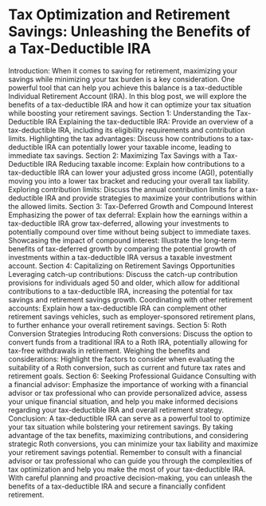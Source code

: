 # Tax Optimization and Retirement Savings: Unleashing the Benefits of a Tax-Deductible IRA

Introduction:
When it comes to saving for retirement, maximizing your savings while minimizing your tax burden is a key consideration. One powerful tool that can help you achieve this balance is a tax-deductible Individual Retirement Account (IRA). In this blog post, we will explore the benefits of a tax-deductible IRA and how it can optimize your tax situation while boosting your retirement savings.
Section 1: Understanding the Tax-Deductible IRA
Explaining the tax-deductible IRA: Provide an overview of a tax-deductible IRA, including its eligibility requirements and contribution limits.
Highlighting the tax advantages: Discuss how contributions to a tax-deductible IRA can potentially lower your taxable income, leading to immediate tax savings.
Section 2: Maximizing Tax Savings with a Tax-Deductible IRA
Reducing taxable income: Explain how contributions to a tax-deductible IRA can lower your adjusted gross income (AGI), potentially moving you into a lower tax bracket and reducing your overall tax liability.
Exploring contribution limits: Discuss the annual contribution limits for a tax-deductible IRA and provide strategies to maximize your contributions within the allowed limits.
Section 3: Tax-Deferred Growth and Compound Interest
Emphasizing the power of tax deferral: Explain how the earnings within a tax-deductible IRA grow tax-deferred, allowing your investments to potentially compound over time without being subject to immediate taxes.
Showcasing the impact of compound interest: Illustrate the long-term benefits of tax-deferred growth by comparing the potential growth of investments within a tax-deductible IRA versus a taxable investment account.
Section 4: Capitalizing on Retirement Savings Opportunities
Leveraging catch-up contributions: Discuss the catch-up contribution provisions for individuals aged 50 and older, which allow for additional contributions to a tax-deductible IRA, increasing the potential for tax savings and retirement savings growth.
Coordinating with other retirement accounts: Explain how a tax-deductible IRA can complement other retirement savings vehicles, such as employer-sponsored retirement plans, to further enhance your overall retirement savings.
Section 5: Roth Conversion Strategies
Introducing Roth conversions: Discuss the option to convert funds from a traditional IRA to a Roth IRA, potentially allowing for tax-free withdrawals in retirement.
Weighing the benefits and considerations: Highlight the factors to consider when evaluating the suitability of a Roth conversion, such as current and future tax rates and retirement goals.
Section 6: Seeking Professional Guidance
Consulting with a financial advisor: Emphasize the importance of working with a financial advisor or tax professional who can provide personalized advice, assess your unique financial situation, and help you make informed decisions regarding your tax-deductible IRA and overall retirement strategy.
Conclusion:
A tax-deductible IRA can serve as a powerful tool to optimize your tax situation while bolstering your retirement savings. By taking advantage of the tax benefits, maximizing contributions, and considering strategic Roth conversions, you can minimize your tax liability and maximize your retirement savings potential. Remember to consult with a financial advisor or tax professional who can guide you through the complexities of tax optimization and help you make the most of your tax-deductible IRA. With careful planning and proactive decision-making, you can unleash the benefits of a tax-deductible IRA and secure a financially confident retirement.